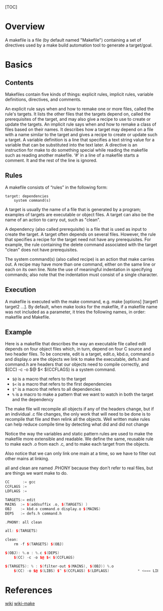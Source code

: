 [TOC]

# Overview

A makefile is a file (by default named "Makefile") containing a set of
directives used by a make build automation tool to generate a
target/goal.

# Basics

## Contents

Makefiles contain five kinds of things: explicit rules, implicit rules,
variable definitions, directives, and comments.

An explicit rule says when and how to remake one or more files, called
the rule's targets. It lists the other files that the targets depend on,
called the prerequisites of the target, and may also give a recipe to
use to create or update the targets.  An implicit rule says when and how
to remake a class of files based on their names. It describes how a
target may depend on a file with a name similar to the target and gives
a recipe to create or update such a target.  A variable definition is a
line that specifies a text string value for a variable that can be
substituted into the text later.  A directive is an instruction for make
to do something special while reading the makefile such as reading
another makefile.  ‘#’ in a line of a makefile starts a comment. It and
the rest of the line is ignored.

## Rules

A makefile consists of “rules” in the following form:

```
target: dependencies
    system command(s)
```

A target is usually the name of a file that is generated by a program;
examples of targets are executable or object files. A target can also be
the name of an action to carry out, such as "clean".

A dependency (also called prerequisite) is a file that is used as input
to create the target. A target often depends on several files. However,
the rule that specifies a recipe for the target need not have any
prerequisites. For example, the rule containing the delete command
associated with the target "clean" does not have prerequisites.

The system command(s) (also called recipe) is an action that make
carries out. A recipe may have more than one command, either on the same
line or each on its own line. Note the use of meaningful indentation in
specifying commands; also note that the indentation must consist of a
single <tab> character.

## Execution

A makefile is executed with the make command, e.g. make [options]
[target1 target2 ...]. By default, when make looks for the makefile, if
a makefile name was not included as a parameter, it tries the following
names, in order: makefile and Makefile.


## Example

Here is a makefile that describes the way an executable file called edit
depends on four object files which, in turn, depend on four C source and
two header files. To be concrete, edit is a target, edit.o, kbd.o,
command.o and display.o are the objects we link to make the executable,
defs.h and command.h are headers that our objects need to compile
correctly, and $(CC) -c -o $@ $< $(CCFLAGS) is a system command.


- `$@` is a macro that refers to the target
- `$<` is a macro that refers to the first dependencies
- `$^` is a macro that refers to all dependencies
- `%` is a macro to make a pattern that we want to watch in both the
  target and the dependency

The make file will recompile all objects if any of the headers change,
but if an individual .c file changes, the only work that will need to be
done is to recompile that file and then relink all the objects. Well
written make rules can help reduce compile time by detecting what did
and did not change

Notice the way the variables and static pattern rules are used to make
the makefile more extensible and readable. We define the same, reusable
rule to make each .o from each .c, and to make each target from the
objects.

Also notice that we can only link one main at a time, so we have to
filter out other mains at linking.

all and clean are named .PHONY because they don't refer to real files,
but are things we want make to do.


```cpp
CC      := gcc
CCFLAGS :=
LDFLAGS :=

TARGETS:= edit
MAINS  := $(addsuffix .o, $(TARGETS) )
OBJ    := kbd.o command.o display.o $(MAINS)
DEPS   := defs.h command.h

.PHONY: all clean

all: $(TARGETS)

clean:
	rm -f $(TARGETS) $(OBJ)

$(OBJ): %.o : %.c $(DEPS)
	$(CC) -c -o $@ $< $(CCFLAGS)

$(TARGETS): % : $(filter-out $(MAINS), $(OBJ)) %.o
	$(CC) -o $@ $(LIBS) $^ $(CCFLAGS) $(LDFLAGS)             * <=== LIBS is not defined in this example!!
```


# References

[wiki](https://en.wikipedia.org/wiki/Makefile)
[wiki-make](https://en.wikipedia.org/wiki/Make_(software))
